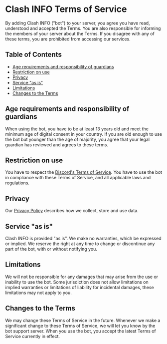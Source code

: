 # Clash INFO Terms of Service
By adding Clash INFO ("bot") to your server, you agree you have read, understood and accepted the Terms. You are also responsible for informing the members of your server about the Terms.
If you disagree with any of these terms, you are prohibited from accessing our services.

## Table of Contents
- [Age requirements and responsibility of guardians](#age-requirements-and-responsibility-of-guardians)
- [Restriction on use](#restriction-on-use)
- [Privacy](#privacy)
- [Service "as is"](#service-as-is)
- [Limitations](#limitations)
- [Changes to the Terms](#changes-to-the-terms)

## Age requirements and responsibility of guardians

When using the bot, you have to be at least 13 years old and meet the minimum age of digital consent in your country.
If you are old enough to use the bot but younger than the age of majority, you agree that your legal guardian has reviewed and agrees to these terms.


## Restriction on use

You have to respect the [Discord's Terms of Service](https://discord.com/terms). You have to use the bot in compliance with these Terms of Service, and all applicable laws and regulations.


## Privacy

Our [Privacy Policy](https://github.com/rreemmii-dev/Clash-Of-Clans-Discord-Bot/blob/main/PRIVACY.md) describes how we collect, store and use data.


## Service "as is"

Clash INFO is provided "as is". We make no warranties, which be expressed or implied. We reserve the right at any time to change or discontinue any part of the bot, with or without notifying you.


## Limitations

We will not be responsible for any damages that may arise from the use or inability to use the bot. Some jurisdiction does not allow limitations on implied warranties or limitations of liability for incidental damages, these limitations may not apply to you.


## Changes to the Terms

We may change these Terms of Service in the future. Whenever we make a significant change to these Terms of Service, we will let you know by the bot support server. When you use the bot, you accept the latest Terms of Service currently in effect.
